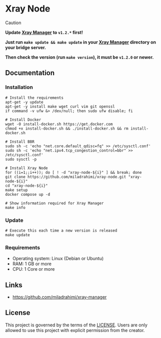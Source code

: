 # Xray Node

> [!CAUTION]
> 
> **Update [Xray Manager](https://github.com/miladrahimi/xray-manager) to `v1.2.*` first!**
> 
> **Just run `make update && make update` in your [Xray Manager](https://github.com/miladrahimi/xray-manager) directory on your bridge server.**
>
> **Then check the version (run `make version`), it must be `v1.2.0` or newer.**
> 

## Documentation

### Installation

```shell
# Install the requirements
apt-get -y update
apt-get -y install make wget curl vim git openssl
if command -v ufw &> /dev/null; then sudo ufw disable; fi
```

```shell
# Install Docker
wget -O install-docker.sh https://get.docker.com
chmod +x install-docker.sh && ./install-docker.sh && rm install-docker.sh
```

```shell
# Install BBR
sudo sh -c 'echo "net.core.default_qdisc=fq" >> /etc/sysctl.conf'
sudo sh -c 'echo "net.ipv4.tcp_congestion_control=bbr" >> /etc/sysctl.conf'
sudo sysctl -p
```

```shell
# Install Xray Node
for ((i=1;;i++)); do [ ! -d "xray-node-${i}" ] && break; done
git clone https://github.com/miladrahimi/xray-node.git "xray-node-${i}"
cd "xray-node-${i}"
make setup
docker compose up -d
```

```shell
# Show information required for Xray Manager
make info
```

### Update

``` shell
# Execute this each time a new version is released
make update
```

### Requirements

 * Operating system: Linux (Debian or Ubuntu)
 * RAM: 1 GB or more
 * CPU: 1 Core or more

## Links

* https://github.com/miladrahimi/xray-manager

## License

This project is governed by the terms of the [LICENSE](LICENSE.md).
Users are only allowed to use this project with explicit permission from the creator.
